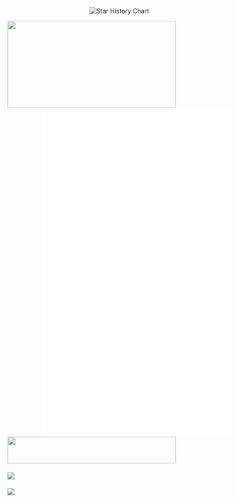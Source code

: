 <p align="center">
  <source
    media="(prefers-color-scheme: dark)"
    srcset="
      https://readme-typing-svg.demolab.com?font=&weight=600&size=40&pause=1000&color=FFFFFF&center=true&vCenter=true&random=false&width=435&height=60&lines=I+LOVE+OPEN+SOURCE
    "
  />
  <source
    media="(prefers-color-scheme: light)"
    srcset="
      https://readme-typing-svg.demolab.com?font=&weight=600&size=40&pause=1000&color=000000&center=true&vCenter=true&random=false&width=435&height=60&lines=I+LOVE+OPEN+SOURCE
    "
  />
  <img
    alt="Star History Chart"
    src="https://readme-typing-svg.demolab.com?font=&weight=600&size=40&pause=1000&color=FFFFFF&center=true&vCenter=true&random=false&width=435&height=60&lines=I+LOVE+OPEN+SOURCE"
  />
</p>

<p align="center">
  <a href="https://discord.com/users/579544867626024960">
    <img
      width="380"
      height="195"
      align="left"
      src="https://lanyard.cnrad.dev/api/579544867626024960?bg=FFFFFF00&animated=true&idleMessage=Well%2C%20the%20world%20sucks%2C%20but%20the%20engineering%20world%20is%20nice&borderRadius=30px"
    />
  </a>

  <a href="https://github.com/lowlighter/metrics">
    <img width="425" align="right" src="/github-metrics.svg" />
  </a>

  <a href="ttps://skillicons.devh">
    <img
      width="380"
      height="60"
      align="left"
      src="https://skillicons.dev/icons?i=go,linux,ts,js,bash,nextjs"
    />
  </a>
  <br />
  <img
    style="margin-top: 20px"
    width="380"
    align="left"
    src="https://github-readme-stats.vercel.app/api?username=mhnightcat&show_icons=true&theme=calm"
  />
    <img
    style="margin-top: 20px"
    width="380"
    align="left"
    src="  https://github-readme-stats.vercel.app/api/wakatime?username=Night_Cat&show_icons=true&theme=calm"
  />
</p>

